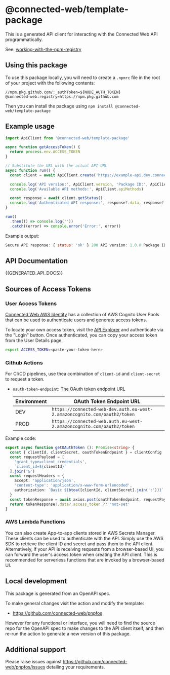 # @connected-web/template-package

This is a generated API client for interacting with the Connected Web API programmatically.

See: [working-with-the-npm-registry](https://docs.github.com/en/packages/working-with-a-github-packages-registry/working-with-the-npm-registry)

## Using this package

To use this package locally, you will need to create a `.npmrc` file in the root of your project with the following contents:

```
//npm.pkg.github.com/:_authToken=${NODE_AUTH_TOKEN}
@connected-web:registry=https://npm.pkg.github.com
```

Then you can install the package using `npm install @connected-web/template-package`

## Example usage

```typescript
import ApiClient from '@connected-web/template-package'

async function getAccessToken() {
  return process.env.ACCESS_TOKEN  
}

// Substitute the URL with the actual API URL
async function run() {
  const client = await ApiClient.create('https://example-api.dev.connected-web.services', getAccessToken)

  console.log('API version:', ApiClient.version, 'Package ID:', ApiClient.packageId)
  console.log('Available API methods:', ApiClient.apiMethods)

  const response = await client.getStatus()
  console.log('Authenticated API response:', response?.data, response?.status)
}

run()
  .then(() => console.log(''))
  .catch((error) => console.error('Error:', error))
```

Example output:

```js
Secure API response: { status: 'ok' } 200 API version: 1.0.0 Package ID: @connected-web/template-package
```

## API Documentation

{{GENERATED_API_DOCS}}

## Sources of Access Tokens

### User Access Tokens

[Connected Web AWS Identity](https://github.com/connected-web/connected-web-aws) has a collection of AWS Cognito User Pools that can be used to authenticate users and generate access tokens.

To locate your own access token, visit the [API Explorer](https://connected-web.github.io/api-explorer/) and authenticate via the "Login" button. Once authenticated, you can copy your access token from the User Details page.

```bash
export ACCESS_TOKEN=<paste-your-token-here>
```

### Github Actions

For CI/CD pipelines, use thea combination of `client-id` and `client-secret` to request a token.

- `oauth-token-endpoint`: The OAuth token endpoint URL

  | Environment | OAuth Token Endpoint URL                                                   |
  |-------------|----------------------------------------------------------------------------|
  | DEV         | `https://connected-web-dev.auth.eu-west-2.amazoncognito.com/oauth2/token`  |
  | PROD        | `https://connected-web.auth.eu-west-2.amazoncognito.com/oauth2/token`      |

Example code:

```ts
export async function getOAuthToken (): Promise<string> {
  const { clientId, clientSecret, oauthTokenEndpoint } = clientConfig
  const requestPayload = [
    'grant_type=client_credentials',
    `client_id=${clientId}`
  ].join('&')
  const requestHeaders = {
    accept: 'application/json',
    'content-type': 'application/x-www-form-urlencoded',
    authorization: `Basic ${btoa([clientId, clientSecret].join(':'))}`
  }
  const tokenResponse = await axios.post(oauthTokenEndpoint, requestPayload, { headers: requestHeaders })
  return tokenResponse?.data?.access_token ?? 'not-set'
}
```

### AWS Lambda Functions

You can also create App-to-app clients stored in AWS Secrets Manager. These clients can be used to authenticate with the API. Simply use the AWS SDK to retrieve the client ID and secret and pass them to the API client. Alternatively, if your API is receiving requests from a browser-based UI, you can forward the user's access token when creating the API client. This is recommended for serverless functions that are invoked by a browser-based UI.

## Local development

This package is generated from an OpenAPI spec.

To make general changes visit the action and modify the template:
-  https://github.com/connected-web/pnpfos

However for any functional or interface, you will need to find the source repo for the OpenAPI spec to make changes to the API client itself, and then re-run the action to generate a new version of this package.

## Additional support

Please raise issues against https://github.com/connected-web/pnpfos/issues detailing your requirements.